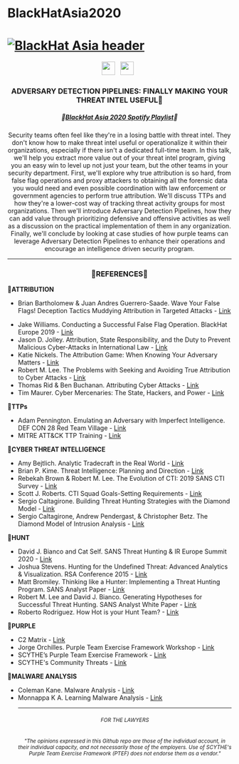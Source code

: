 # BlackHatAsia2020
# [![BlackHat Asia header](https://github.com/ch33r10/BlackHatAsia2020/blob/master/img/bhasia%20github%20banner.png)](https://ch33r10.com)
<p align='center'>
<a href="https://twitter.com/Ch33r10"><img height="30" src="https://github.com/ch33r10/BlackHatAsia2020/blob/master/img/twitter%20blue%20logo.png"></a>&nbsp;&nbsp;
 <a href="https://www.linkedin.com/in/xena-olsen/"><img height="30" src="https://github.com/ch33r10/BlackHatAsia2020/blob/master/img/linkedin%20logo.png"></a>&nbsp;&nbsp;
</p>
<h3 align="center">ADVERSARY DETECTION PIPELINES: FINALLY MAKING YOUR THREAT INTEL USEFUL🥳</h3>
<h5 align="center">🎉<a href="https://open.spotify.com/playlist/1hMhItE0ESAdKDKIwjONmI?si=D1rF2p4-SCOSL0fcmIxJoA">BlackHat Asia 2020 Spotify Playlist</a>🎉</h5>
<p align="center">Security teams often feel like they're in a losing battle with threat intel. They don't know how to make threat intel useful or operationalize it within their organizations, especially if there isn't a dedicated full-time team. In this talk, we'll help you extract more value out of your threat intel program, giving you an easy win to level up not just your team, but the other teams in your security department. First, we'll explore why true attribution is so hard, from false flag operations and proxy attackers to obtaining all the forensic data you would need and even possible coordination with law enforcement or government agencies to perform true attribution. We'll discuss TTPs and how they're a lower-cost way of tracking threat activity groups for most organizations. Then we'll introduce Adversary Detection Pipelines, how they can add value through prioritizing defensive and offensive activities as well as a discussion on the practical implementation of them in any organization. Finally, we'll conclude by looking at case studies of how purple teams can leverage Adversary Detection Pipelines to enhance their operations and encourage an intelligence driven security program.</p>
<hr></hr>
<p><h3 align="center">💌<b>REFERENCES</b>💌</h3></p>
<p>🔮<b>ATTRIBUTION</b></p>
<ul>
 <li>Brian Bartholomew & Juan Andres Guerrero-Saade. Wave Your False Flags! Deception Tactics Muddying Attribution in Targeted Attacks - <a href="https://media.kasperskycontenthub.com/wp-content/uploads/sites/43/2017/10/20114955/Bartholomew-GuerreroSaade-VB2016.pdf">Link</a></p>
 <li>Jake Williams. Conducting a Successful False Flag Operation. BlackHat Europe 2019 - <a href="https://youtu.be/W2vBu_Jui9A">Link</a></li>
 <li>Jason D. Jolley. Attribution, State Responsibility, and the Duty to Prevent Malicious Cyber-Attacks in International Law - <a href="https://www.amazon.com/ATTRIBUTION-RESPONSIBILITY-MALICIOUS-CYBER-ATTACKS-INTERNATIONAL-ebook/dp/B07TYJYFYM/ref=sr_1_1?dchild=1&keywords=jason+jolley+attribution&qid=1599458954&sr=8-1">Link</a></li>
 <li>Katie Nickels. The Attribution Game: When Knowing Your Adversary Matters - <a href="https://redcanary.com/blog/apt-attribution-rsa/">Link</a></li>
 <li>Robert M. Lee. The Problems with Seeking and Avoiding True Attribution to Cyber Attacks - <a href="https://www.sans.org/blog/the-problems-with-seeking-and-avoiding-true-attribution-to-cyber-attacks/">Link</a></li>
 <li>Thomas Rid & Ben Buchanan. Attributing Cyber Attacks - <a href="https://ridt.co/d/rid-buchanan-attributing-cyber-attacks.pdf">Link</a></li>
 <li>Tim Maurer. Cyber Mercenaries: The State, Hackers, and Power - <a href="https://www.amazon.com/Cyber-Mercenaries-State-Hackers-Power/dp/110756686X/ref=sr_1_1?dchild=1&keywords=tim+cyber+mercenaries&qid=1599459104&sr=8-1">Link</a></li>
</ul> 
<p>🦾<b>TTPs</b></p>
<ul>
  <li>Adam Pennington. Emulating an Adversary with Imperfect Intelligence. DEF CON 28 Red Team Village - <a href="https://youtu.be/cXlWY3OnjO0">Link</a></li>
 <li>MITRE ATT&CK TTP Training - <a href="https://attack.mitre.org/resources/training/cti/">Link</a></li>
</ul>
<p>💋<b>CYBER THREAT INTELLIGENCE</b></p>
<ul>
 <li>Amy Bejtlich. Analytic Tradecraft in the Real World - <a href="https://youtu.be/MWJZsW9HooY">Link</a></li>
 <li>Brian P. Kime. Threat Intelligence: Planning and Direction - <a href="https://www.sans.org/reading-room/whitepapers/threatintelligence/threat-intelligence-planning-direction-36857">Link</a></li>
 <li>Rebekah Brown & Robert M. Lee. The Evolution of CTI: 2019 SANS CTI Survey - <a href="https://www.sans.org/reading-room/whitepapers/threats/paper/38790#:~:text=SANS%20has%20been%20tracking%20the,its%20applications%20in%20information%20security.&text=While%20the%20use%20of%20CTI,size%2Dfits%2Dall%20approach">Link</a></li>
 <li>Scott J. Roberts. CTI Squad Goals-Setting Requirements - <a href="https://medium.com/@sroberts/cti-squadgoals-setting-requirements-41bcb63db918">Link</a></li>
 <li>Sergio Caltagirone. Building Threat Hunting Strategies with the Diamond Model - <a href="http://www.activeresponse.org/building-threat-hunting-strategy-with-the-diamond-model/">Link</a></li>
 <li>Sergio Caltagirone, Andrew Pendergast, & Christopher Betz. The Diamond Model of Intrusion Analysis - <a href="https://apps.dtic.mil/dtic/tr/fulltext/u2/a586960.pdf">Link</a></li>  
</ul>
<p>💅<b>HUNT</b></p>
<ul>
 <li>David J. Bianco and Cat Self. SANS Threat Hunting & IR Europe Summit 2020 - <a href="https://youtu.be/HInxsRyYCK4">Link</a></li>
 <li>Joshua Stevens. Hunting for the Undefined Threat: Advanced Analytics & Visualization. RSA Conference 2015 - <a href="https://docs.huihoo.com/rsaconference/usa-2015/anf-w04-hunting-the-undefined-threat-advanced-analytics-visualization.pdf">Link</a></li>
 <li>Matt Bromiley. Thinking like a Hunter: Implementing a Threat Hunting Program. SANS Analyst Paper - <a href="https://www.sans.org/reading-room/whitepapers/analyst/thinking-hunter-implementing-threat-hunting-program-38923">Link</a></li>
 <li>Robert M. Lee and David J. Bianco. Generating Hypotheses for Successful Threat Hunting. SANS Analyst White Paper - <a href="https://www.sans.org/reading-room/whitepapers/threats/generating-hypotheses-successful-threat-hunting-37172">Link</a></li>
   <li>Roberto Rodriguez. How Hot is your Hunt Team? - <a href="https://cyberwardog.blogspot.com/2017/07/how-hot-is-your-hunt-team.html">Link</a></li>
  </ul>
<p>🦄<b>PURPLE</b></p>
<ul>
  <li>C2 Matrix - <a href="https://www.thec2matrix.com">Link</a></li>
  <li>Jorge Orchilles. Purple Team Exercise Framework Workshop - <a href="https://www.scythe.io/library/ptef-workshop">Link</a></li>
 <li>SCYTHE’s Purple Team Exercise Framework - <a href="https://www.scythe.io/ptef">Link</a></li>
  <li>SCYTHE's Community Threats - <a href="https://github.com/scythe-io/community-threats">Link</a></li>
 </ul>
 <p>👾<b>MALWARE ANALYSIS</b></p>
 <ul>
 <li>Coleman Kane. Malware Analysis - <a href="https://class.malware.re/">Link</a></li>
 <li>Monnappa K A. Learning Malware Analysis - <a href="https://www.amazon.com/Learning-Malware-Analysis-techniques-investigate-ebook/dp/B073D49Q6W">Link</a></li>
<hr></hr>
<h6 align="center"><small>FOR THE LAWYERS</small></h6>
<h6 align="center"><sub>"The opinions expressed in this Github repo are those of the individual account, in their individual capacity, and not necessarily those of the employers. Use of SCYTHE's Purple Team Exercise Framework (PTEF) does not endorse them as a vendor."</sub></h6>


